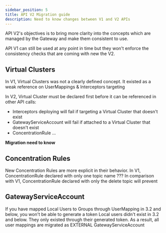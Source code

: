 ```yaml
---
sidebar_position: 5
title: API V2 Migration guide
description: Need to know changes between V1 and V2 APIs
---
```


API V2's objectives is to bring more clarity into the concepts which are managed by the Gateway and make them consistent to use.  

API V1 can still be used at any point in time but they won't enforce the consistency checks that are coming with new the V2.  



## Virtual Clusters

In V1, Virtual Clusters was not a clearly defined concept. It existed as a weak reference on UserMappings & Interceptors targeting

In V2, Virtual Cluster must be declared first before it can be referenced in other API calls:
- Interceptors deploying will fail if targeting a Virtual Cluster that doesn't exist
- GatewayServiceAccount will fail if attached to a Virtual Cluster that doesn't exist
- ConcentrationRule ...

**Migration need to know**


## Concentration Rules

New Concentration Rules are more explicit in their behavior. 
In V1, ConcentrationRule declared with only one topic name ???
In comparison with V1, ConcentrationRule declared with only the delete topic will prevent 

## GatewayServiceAccount


If you have mapped Local Users to Groups through UserMapping in 3.2 and below, you won't be able to generate a token
Local users didn't exist in 3.2 and below. They only existed through their generated token.
As a result, all user mappings are migrated as EXTERNAL GatewayServiceAccount